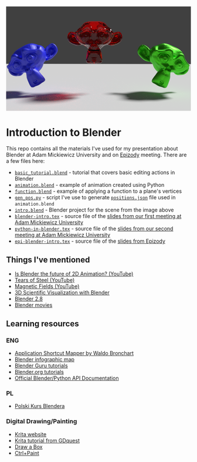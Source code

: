 ![Image with example](https://raw.githubusercontent.com/hryniuk/blender-intro/master/render.png?raw=true)

# Introduction to Blender

This repo contains all the materials I've used for my presentation about
Blender at Adam Mickiewicz University and on [Epizody](https://www.facebook.com/EpizodyIT/) meeting. There are a few files here:
* [`basic_tutorial.blend`](https://github.com/hryniuk/blender-intro/raw/master/basic_tutorial.blend) - tutorial that covers basic editing actions in Blender
* [`animation.blend`](https://github.com/hryniuk/blender-intro/raw/master/animation.blend) - example of animation created using Python
* [`function.blend`](https://github.com/hryniuk/blender-intro/raw/master/function.blend) - example of applying a function to a plane's vertices
* [`gen_pos.py`](https://github.com/hryniuk/blender-intro/blob/master/gen_pos.py) - script I've use to generate [`positions.json`](https://github.com/hryniuk/blender-intro/blob/master/positions.json) file used in `animation.blend`
* [`intro.blend`](https://github.com/hryniuk/blender-intro/raw/master/intro.blend) - Blender project for the scene from the image above
* [`blender-intro.tex`](https://github.com/hryniuk/blender-intro/blob/master/blender-intro.tex) - source file of the [slides from our first meeting at Adam Mickiewicz University](https://github.com/hryniuk/blender-intro/blob/master/blender-intro.pdf)
* [`python-in-blender.tex`](https://github.com/hryniuk/blender-intro/blob/master/python-in-blender.tex) - source file of the [slides from our second meeting at Adam Mickiewicz University](https://github.com/hryniuk/blender-intro/blob/master/python-in-blender.pdf)
* [`epi-blender-intro.tex`](https://github.com/hryniuk/blender-intro/blob/master/epi-blender-intro.tex) - source file of the [slides from Epizody](https://github.com/hryniuk/blender-intro/blob/master/epi-blender-intro.pdf)

## Things I've mentioned

* [Is Blender the future of 2D Animation? (YouTube)](https://www.youtube.com/watch?v=L1Wl3YoRe8w)
* [Tears of Steel (YouTube)](https://www.youtube.com/watch?v=R6MlUcmOul8)
* [Magnetic Fields (YouTube)](https://www.youtube.com/watch?v=2_hwGahuDRE)
* [3D Scientific Visualization with Blender](https://www.cv.nrao.edu/~bkent/blender/index.html)
* [Blender 2.8](https://www.blender.org/2-8/)
* [Blender movies](https://www.blender.org/about/projects/)

## Learning resources

### ENG

* [Application Shortcut Mapper by Waldo Bronchart](http://waldobronchart.github.io/ShortcutMapper/#Blender)
* [Blender infographic map](https://www.giudansky.com/design/51-blender-map)
* [Blender Guru tutorials](https://www.blenderguru.com/)
* [Blender.org tutorials](https://www.blender.org/support/tutorials/)
* [Official Blender/Python API Documentation](https://docs.blender.org/api/current/)

### PL

* [Polski Kurs Blendera](http://polskikursblendera.pl/)

### Digital Drawing/Painting
* [Krita website](https://krita.org/en/)
* [Krita tutorial from GDquest](https://www.youtube.com/watch?v=Ad0DFTb4lO4&list=PLhqJJNjsQ7KE3FLHIE31UgmLdcqsZfXTw)
* [Draw a Box](http://drawabox.com/)
* [Ctrl+Paint](https://www.ctrlpaint.com/)
